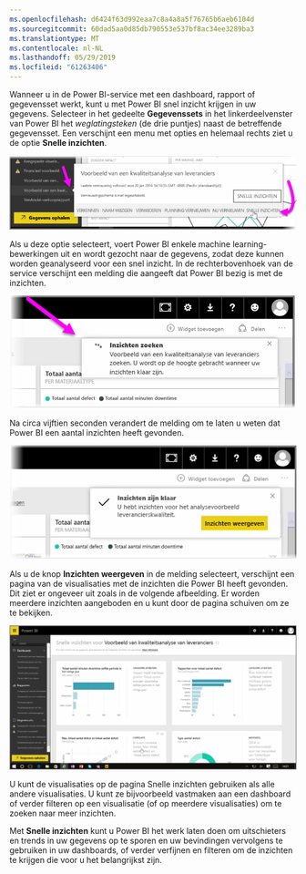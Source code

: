 ```yaml
---
ms.openlocfilehash: d6424f63d992eaa7c8a4a8a5f76765b6aeb6104d
ms.sourcegitcommit: 60dad5aa0d85db790553e537bf8ac34ee3289ba3
ms.translationtype: MT
ms.contentlocale: nl-NL
ms.lasthandoff: 05/29/2019
ms.locfileid: "61263406"
---
```

Wanneer u in de Power BI-service met een dashboard, rapport of gegevensset werkt, kunt u met Power BI snel inzicht krijgen in uw gegevens. Selecteer in het gedeelte **Gegevenssets** in het linkerdeelvenster van Power BI het *weglatingsteken* (de drie puntjes) naast de betreffende gegevensset. Een verschijnt een menu met opties en helemaal rechts ziet u de optie **Snelle inzichten**.

![](media/4-1a-quick-insights/4-1a_1.png)

Als u deze optie selecteert, voert Power BI enkele machine learning-bewerkingen uit en wordt gezocht naar de gegevens, zodat deze kunnen worden geanalyseerd voor een snel inzicht. In de rechterbovenhoek van de service verschijnt een melding die aangeeft dat Power BI bezig is met de inzichten.

![](media/4-1a-quick-insights/4-1a_2.png)

Na circa vijftien seconden verandert de melding om te laten u weten dat Power BI een aantal inzichten heeft gevonden.

![](media/4-1a-quick-insights/4-1a_3.png)

Als u de knop **Inzichten weergeven** in de melding selecteert, verschijnt een pagina van de visualisaties met de inzichten die Power BI heeft gevonden. Dit ziet er ongeveer uit zoals in de volgende afbeelding. Er worden meerdere inzichten aangeboden en u kunt door de pagina schuiven om ze te bekijken.

![](media/4-1a-quick-insights/4-1a_4.png)

U kunt de visualisaties op de pagina Snelle inzichten gebruiken als alle andere visualisaties. U kunt ze bijvoorbeeld vastmaken aan een dashboard of verder filteren op een visualisatie (of op meerdere visualisaties) om te zoeken naar meer inzichten.

Met **Snelle inzichten** kunt u Power BI het werk laten doen om uitschieters en trends in uw gegevens op te sporen en uw bevindingen vervolgens te gebruiken in uw dashboards, of verder verfijnen en filteren om de inzichten te krijgen die voor u het belangrijkst zijn.

